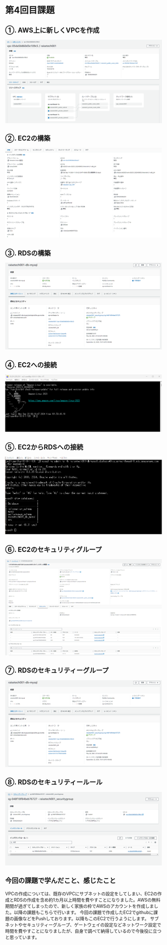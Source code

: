 # 第4回目課題
## ①. AWS上に新しくVPCを作成
![VPC概要](./image_lec4/0002_VPC.png)
## ②. EC2の構築
![EC2概要](./image_lec4/0007_EC2_Detail.png)
## ③. RDSの構築
![RDS概要](./image_lec4/0010_RDS_Network_and_Security.png)
## ④. EC2への接続
![TeraTerm5でのSSH接続](./image_lec4/0012_EC2_login.png)
## ⑤. EC2からRDSへの接続
![EC2からRDSへの接続](./image_lec4/0013_RDS_login.png)
## ⑥. EC2のセキュリティグループ
![EC2のセキュリティーグループ](./image_lec4/0014_EC2_Security.png)
## ⑦. RDSのセキュリティーグループ
![RDSのセキュリティーグループ](./image_lec4/0010_RDS_Network_and_Security.png)
## ⑧. RDSのセキュリティールール
![RDSのセキュリティールール](./image_lec4/0017_RDS_Security_rule.png)

## 今回の課題で学んだこと、感じたこと
VPCの作成については、既存のVPCにサブネットの設定をしてしまい、EC2の作成とRDSの作成を含め約1カ月以上時間を費やすことになりました。AWSの無料期間が過ぎてしまったので、新しく家族の枠でAWSのアカウントを作成しました。以降の課題もこちらで行います。
今回の課題で作成したEC2でgithubに課題の画像などをPushしております。以降もこのEC2で行うようにします。
サブネットやセキュリティーグループ、ゲートウェイの設定などネットワーク設定で時間を費やすことになりましたが、自身で調べて納得しているので今後役に立つと思っています。